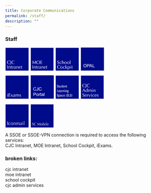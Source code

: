 ```yaml
---
title: Corporate Communications
permalink: /staff/
description: ""
---
```

### **Staff**

<p><a href="http://d0802jsch01/staff/office/facilities.aspx">
<img src="/images/staff1.jpg" style="width:15%;margin-right:5px;" align = "left">
</a></p>

<p><a href="http://intranet.moe.gov.sg/Pages/Home.aspx">
<img src="/images/staff2.jpg" style="width:15%;margin-right:5px;" align = "left">
</a></p>

<p><a href="http://schoolcockpit.moe.gov.sg/">
<img src="/images/staff3.jpg" style="width:15%;margin-right:5px;" align = "left">
</a></p>

<p><a href="https://idm.opal2.moe.edu.sg/Account/Login">
<img src="/images/staff4.jpg" style="width:15%;margin-right:5px;" align = "left">
</a></p>

<br clear="left">

<p><a href="http://iexams.seab.gov.sg/">
<img src="/images/staff5.jpg" style="width:15%;margin-right:5px;" align = "left">
</a></p>

<p><a href="https://portal.catholicjc.edu.sg/">
<img src="/images/staff6.jpg" style="width:15%;margin-right:5px;" align = "left">
</a></p>

<p><a href="https://vle.learning.moe.edu.sg/login">
<img src="/images/staff7.jpg" style="width:15%;margin-right:5px;" align = "left">
</a></p>

<p><a href="https://sites.google.com/a/moe.edu.sg/cjc-admin-services/">
<img src="/images/staff8.jpg" style="width:15%;margin-right:5px;" align = "left">
</a></p>

<br clear="left">

<p><a href="https://workspace.google.com/dashboard">
<img src="/images/staff9.jpg" style="width:15%;margin-right:5px;" align = "left">
</a></p>

<p><a href="https://scmobile.moe.edu.sg/login">
<img src="/images/staff10.jpg" style="width:15%;margin-right:5px;" align = "left">
</a></p>

<br clear="left">

A SSOE or SSOE-VPN connection is required to access the following services:<br>
CJC Intranet, MOE Intranet, School Cockpit, iExams.

### broken links:
cjc intranet<br>
moe intranet<br>
school cockpit<br>
cjc admin services